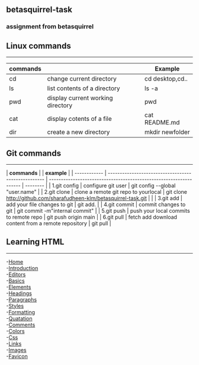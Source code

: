 ## betasquirrel-task

### assignment from betasquirrel

## Linux commands

---

| **commands** |                                   | **Example**     |
| ------------ | --------------------------------- | --------------- |
| cd           | change current directory          | cd desktop,cd.. |
| ls           | list contents of a directory      | ls -a           |
| pwd          | display current working directory | pwd             |
| cat          | display cotents of a file         | cat README.md   |
| dir          | create a new directory            | mkdir newfolder |

## Git commands

---

| **commands** |                                                     | **example**                                                        |
| ------------ | --------------------------------------------------- | ------------------------------------------------------------------ | -------- |
| 1.git config | configure git user                                  | git config --global "user.name"                                    |
| 2.git clone  | clone a remote git repo to yourlocal                | git clone http://github.com/sharafudheen-klm/betasquirrel-task.git |
|              | 3.git add                                           | add your file changes to git                                       | git add. |
| 4.git commit | commit changes to git                               | git commit -m"internal commit"                                     |
| 5.git push   | push your local commits to remote repo              | git push origin main                                               |
| 6.git pull   | fetch add download content from a remote repository | git pull<remote>                                                   |

## Learning HTML

---

-[Home](https://www.w3schools.com/html/default.asp)</br> -[Introduction](https://www.w3schools.com/html/html_intro.asp)</br> -[Editors](https://www.w3schools.com/html/html_editors.asp)</br> -[Basics](https://www.w3schools.com/html/html_basic.asp)</br> -[Elements](https://www.w3schools.com/html/html_elements.asp)</br> -[Headings](https://www.w3schools.com/html/html_headings.asp)</br> -[Paragraphs](https://www.w3schools.com/html/html_paragraphs.asp)</br> -[Styles](https://www.w3schools.com/html/html_styles.asp)</br> -[Formatting](https://www.w3schools.com/html/html_formatting.asp)</br> -[Quatation](https://www.w3schools.com/html/html_quotation_elements.asp)</br> -[Comments](https://www.w3schools.com/html/html_comments.asp)</br> -[Colors](https://www.w3schools.com/html/html_colors.asp)</br> -[Css](https://www.w3schools.com/html/html_css.asp)</br> -[Links](https://www.w3schools.com/html/html_links.asp)</br> -[Images](https://www.w3schools.com/html/html_images.asp)</br> -[Favicon](https://www.w3schools.com/html/html_favicon.asp)</br>
